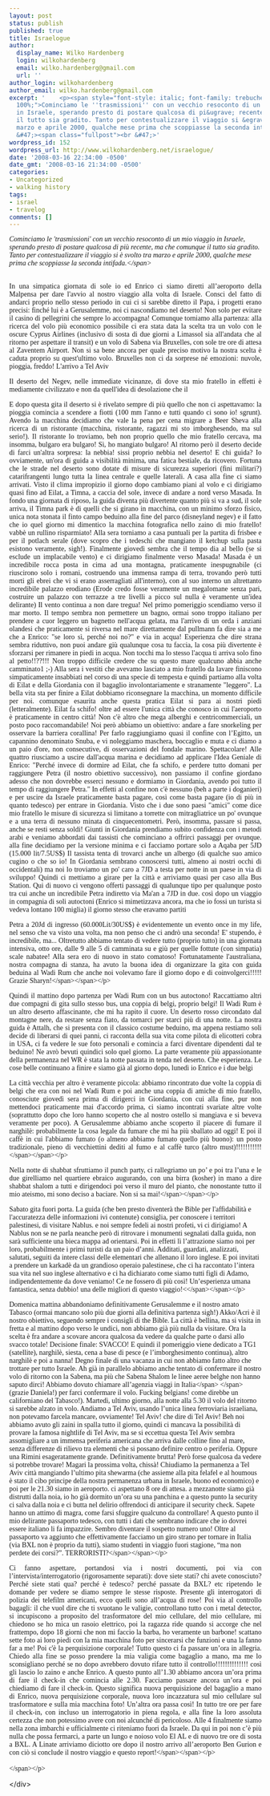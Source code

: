 ```yaml
---
layout: post
status: publish
published: true
title: Israelogue
author:
  display_name: Wilko Hardenberg
  login: wilkohardenberg
  email: wilko.hardenberg@gmail.com
  url: ''
author_login: wilkohardenberg
author_email: wilko.hardenberg@gmail.com
excerpt: '    <p><span style="font-style: italic; font-family: trebuchet ms; font-size:
  100%;">Cominciamo le ''trasmissioni'' con un vecchio resoconto di un mio viaggio
  in Israele, sperando presto di postare qualcosa di pi&ugrave; recente, ma che comunque
  il tutto sia gradito. Tanto per contestualizzare il viaggio si &egrave; svolto tra
  marzo e aprile 2000, qualche mese prima che scoppiasse la seconda intifada.<&#47;span><br
  &#47;><span class="fullpost"><br &#47;>'
wordpress_id: 152
wordpress_url: http://www.wilkohardenberg.net/israelogue/
date: '2008-03-16 22:34:00 -0500'
date_gmt: '2008-03-16 21:34:00 -0500'
categories:
- Uncategorized
- walking history
tags:
- israel
- travelog
comments: []
---
```

<p><span style="font-style: italic; font-family: trebuchet ms; font-size: 100%;">Cominciamo le 'trasmissioni' con un vecchio resoconto di un mio viaggio in Israele, sperando presto di postare qualcosa di pi&ugrave; recente, ma che comunque il tutto sia gradito. Tanto per contestualizzare il viaggio si &egrave; svolto tra marzo e aprile 2000, qualche mese prima che scoppiasse la seconda intifada.<&#47;span><br &#47;><span class="fullpost"><br &#47;><a id="more"></a><a id="more-152"></a></p>
<p class="HTMLBody" style="text-align: justify; font-family: trebuchet ms;"><span style="font-size: 100%;"><span style="font-family: trebuchet ms;">In una simpatica giornata di sole io ed Enrico ci siamo diretti all&rsquo;aeroporto della Malpensa per dare l'avvio al nostro viaggio alla volta di Israele. Consci del fatto di andarci proprio nello stesso periodo in cui ci si sarebbe diretto il Papa, i progetti erano precisi: finch&eacute; lui &egrave; a Gerusalemme, noi ci nascondiamo nel deserto! Non solo per evitare il casino di pellegrini che sempre lo accompagna! Comunque torniamo alla partenza: alla ricerca del volo pi&ugrave; economico possibile ci era stata data la scelta tra un volo con le oscure Cyprus Airlines (inclusivo di sosta di due giorni a Limassol sia all'andata che al ritorno per aspettare il transit) e un volo di Sabena via Bruxelles, con sole tre ore di attesa al Zaventem Airport. Non si sa bene ancora per quale preciso motivo la nostra scelta &egrave; caduta proprio su quest'ultimo volo. Bruxelles non ci da sorprese n&eacute; emozioni: nuvole, pioggia, freddo! L'arrivo a Tel Aviv<span style="font-size: 0;"> <&#47;span>era previsto per le 3.40 am, per la nostra preoccupazione. Ci sar&agrave; qualcosa di aperto? troveremo un mezzo per arrivare in citt&agrave;? etc.? Tutto vano, in piena notte a TA girava pi&ugrave; gente che a BXL nel tardo pomeriggio: addetti alla sicurezza (ovviamente, ci faremo l'abitudine), negozi aperti, banche funzionanti e bus che girano!!!!! Usciti dall'aeroporto e raggiunta la stazione dei bus ci attende il primo impatto con la realt&agrave; israeliana (e si sa che le prime impressioni...): se uno non &egrave; un militare o lo &egrave; stato o lo sar&agrave; (fanno eccezione i pinguini, pardon gli ultraortoddossi)! E' domenica, il primo giorno della settimana, tutti tornano ai propri posti<span style="font-size: 0;"> <&#47;span>e i bus letteralmente traboccano soldati (e soldatesse, e le divise donano ;-)) con regolamentare mitra sempre addosso. Inquietante, ma si fa in fretta l'abitudine a chiedere al proprio vicino: "Scusa ti spiacerebbe spostare il fucile, mi ci vorrei sedere io l&igrave;" o a schivare le canne di armi automatiche mentre si cammina. Comunque sembrano tutti tranquilli, gli standard relativi alle divise sembrano pi&ugrave; lassisti che nei paesi europei e loro, almeno molti di loro, sembrano provarci gusto a "giocare" con le armi. Il nostro obiettivo &egrave; un campus scientifico nel mezzo del deserto del Negev (Sede Boqer) dove mio fratello si trova, delegato a fare ricerca (un posto incredibile, ma di "sociale" non c'&egrave; veramente nulla se si eccettuano devastanti partite di frisbee e potlach improvvisati). Raggiungiamo il campus ancora in mattinata e a questo punto la nostra prima azione in terra d'Israele &egrave; crollare dal sonno sui letti forniti da mio fratello! Realizziamo solo poi dove ci troviamo adesso: in mezzo a un deserto, reale, puro e duro, nel quale le cose civili pi&ugrave; vicine sono un qibbutz e una caserma (certo posti che non danno l'idea di folle divertimento), le citt&agrave; pi&ugrave; vicine sono a 40 min. di pullman, e i pullman non ti portano proprio ovunque e proprio quando vuoi tu. Si fa impellente il bisogno di un mezzo di locomozione proprio e quindi luned&igrave; ci catapultiamo a Beer Sheva (la famosa citt&agrave; pi&ugrave; vicina, anch'essa per altro non sembra promettere divertimenti "folli") a noleggiare (eh s&igrave; crepi l'avarizia) una macchina! La nostra piccola, cara, maneggevole Daihatsu Charade! Una macchina che sembra non potere andare da nessuna parte e invece ti segue dove vuoi. Dotati finalmente del potente mezzo ci dirigiamo a visitare le citt&agrave; nabatee. Trattasi le citt&agrave; nabatee di ideazioni di un popoli di folli che avevano due grandi amori: il deserto e le scale. Le citt&agrave; sono incredibili, incastonate in luoghi dove c'&egrave; poco adesso (anzi una, Shivta, &egrave; proprio al centro di una zona di addestramento militare), mi immagino tra il 500bc e 500AD, ma dotate di ogni comfort concepibile per i tempi: cisterne, mulini d'olio comunitari, vinerie comuni etc.<span style="font-size: 0;"> <&#47;span><&#47;span><&#47;span><&#47;p></p>
<p class="HTMLBody" style="text-align: justify; font-family: trebuchet ms;"><span style="font-size: 100%;"><span style="font-family: trebuchet ms;">Il deserto del Negev, nelle immediate vicinanze, di dove sta mio fratello in effetti &egrave; mediamente civilizzato e non da quell'idea di desolazione che il<span style="font-size: 0;"> <&#47;span>deserto nel mio immaginario avrebbe dovuto dare, al parte pi&ugrave; incredibile per&ograve; l'abbiamo vista il giorno dopo le citt&agrave; nabatee: il Makhtesh Ramon, il pi&ugrave; grande cratere naturale del mondo, formatosi nel corso di un complicato processo di collassamento di una immensa volta rocciosa, che mio fratello ci ha spiegato ma io non ho registrato al 100%! Nel Makhtesh sembra che non ci sia un punto identico all'altro, un colore che non riesca a farsi rappresentare da una qualche sabbia . Abbiamo camminato un cinque ore<span style="font-size: 0;"> <&#47;span>tra le sabbie e le rocce di questa incredibile arena naturale, immersi nel silenzio che solo gli spazi sconfinati ti possono donare, guidati dagli efficientissimi sentieri israeliani (prob anch'essi studiati per il caso di un eventuale uso militare). Un esperienza difficilmente spiegabile a parole e, purtroppo, neanche le foto rendono ragione allo spettacolo (alla faccia della pubblicit&agrave; della Kodak), mancheranno sempre i colori veri, la possibilit&agrave; di toccare la sabbia, le ore impegnate a cercare fossili con alterne fortune, il vento, la polvere etc etc. Insomma se potete andateci!<&#47;span><&#47;span><&#47;p></p>
<p class="HTMLBody" style="text-align: justify; font-family: trebuchet ms;"><span style="font-size: 100%;"><span style="font-family: trebuchet ms;">E dopo questa gita il deserto si &egrave; rivelato sempre di pi&ugrave; quello che non ci aspettavamo: la pioggia comincia a scendere a fiotti (100 mm l'anno e tutti quando ci sono io! sgrunt). Avendo la macchina decidiamo che vale la pena per cena migrare a Beer Sheva alla ricerca di un ristorante (macchina, ristorante, ragazzi mi sto imborghesendo, ma sul serio!). Il ristorante lo troviamo, beh non proprio quello che mio fratello cercava, ma insomma, bulgaro era bulgaro! S&igrave;, ho mangiato bulgaro! Al ritorno per&ograve; il deserto decide di farci un'altra sorpresa: la nebbia! sissi proprio nebbia nel deserto! E chi guida? Io ovviamente, un'ora di guida a visibilit&agrave; minima, una fatica bestiale, da ricovero. Fortuna che le strade nel deserto sono dotate di misure di sicurezza superiori (fini militari?) catarifrangenti lungo tutta la linea centrale e quelle laterali. A casa alla fine ci siamo arrivati. Visto il clima impropizio il giorno dopo cambiamo piani al volo e ci dirigiamo quasi fino ad Eilat, a Timna, a caccia del sole, invece di andare a nord verso Masada. In fondo una giornata di riposo, la guida diventa pi&ugrave; divertente quanto pi&ugrave; si va a sud, il sole arriva, il Timna park &egrave; di quelli che si girano in macchina, con un minimo sforzo fisico, unica nota stonata il finto campo beduino alla fine del parco (disneyland negev) e il fatto che io quel giorno mi dimentico la macchina fotografica nello zaino di mio fratello! vabb&egrave; un rullino risparmiato! Alla sera torniamo a casa puntuali per la partita di frisbee e per il potlach serale (dove scopro che i tedeschi che mangiano il ketchup sulla pasta esistono veramente, sigh!). Finalmente gioved&igrave; sembra che il tempo dia al bello (se si esclude un implacabile vento) e ci dirigiamo finalmente verso Masada! Masada &egrave; un incredibile rocca posta in cima ad una montagna, praticamente inespugnabile (ci riuscirono solo i romani, costruendo una immensa rampa di terra, trovando per&ograve; tutti morti gli ebrei che vi si erano asserragliati all'interno), con al suo interno un altrettanto incredibile palazzo erodiano (Erode credo fosse veramente un megalomane senza pari, costruire un palazzo con terrazze a tre livelli a picco sul nulla &egrave; veramente un'idea delirante) Il vento continua a non dare tregua! Nel primo pomeriggio scendiamo verso il mar morto. Il tempo sembra non permettere un bagno, ormai sono troppo italiano per prendere a cuor leggero un bagnetto nell'acqua gelata, ma l'arrivo di un orda i anziani olandesi che praticamente si riversa nel mare direttamente dal pullmann fa dire sia a me che a Enrico: "se loro s&igrave;, perch&eacute; noi no?" e via in acqua! Esperienza che dire strana sembra riduttivo, non puoi andare gi&ugrave; qualunque cosa tu faccia, la cosa pi&ugrave; divertente &egrave; sforzarsi per rimanere in piedi in acqua. Non tocchi ma lo stesso l'acqua ti arriva solo fino al petto!!??!!! Non troppo difficile credere che su questo mare qualcuno abbia anche camminato1 ;-) Alla sera i vestiti che avevamo lasciato a mio fratello da lavare finiscono simpaticamente insabbiati nel corso di una specie di tempesta e quindi partiamo alla volta di Eilat e della Giordania con il bagaglio involontariamente e stranamente "leggero". La bella vita sta per finire a Eilat dobbiamo riconsegnare la macchina, un momento difficile per noi. comunque esaurita anche questa pratica Eilat si para ai nostri piedi (letteralmente). Eilat fa schifo! oltre ad essere l'unica citt&agrave; che conosco in cui l'aeroporto &egrave; praticamente in centro citt&agrave;! Non c'&egrave; altro che mega alberghi e centricommerciali, un posto poco raccomandabile! Noi per&ograve; abbiamo un obiettivo: andare a fare snorkeling per osservare la barriera corallina! Per farlo raggiungiamo quasi il confine con l&rsquo;Egitto, un capannino denominato Snuba, e vi noleggiamo maschera, boccaglio e muta e ci diamo a un paio d'ore, non consecutive, di osservazioni del fondale marino. Spettacolare! Alle quattro riusciamo a uscire dall'acqua marina e decidiamo ad applicare l'Idea Geniale di Enrico: "Perch&eacute; invece di dormire ad Eilat, che fa schifo, e perdere tutto domani per raggiungere Petra (il nostro obiettivo successivo), non passiamo il confine giordano adesso che non dovrebbe esserci nessuno e dormiamo in Giordania, avendo poi tutto il tempo di raggiungere Petra." In effetti al confine non c'&egrave; nessuno (beh a parte i doganieri) e per uscire da Israele praticamente basta pagare, cos&igrave; come basta pagare (io di pi&ugrave; in quanto tedesco) per entrare in Giordania. Visto che i due sono paesi "amici" come dice mio fratello le misure di sicurezza si limitano a torrette con mitragliatrice un po' ovunque e a una terra di nessuno minata di cinquecentometri. Per&ograve;, insomma, passare si passa, anche se resti senza soldi! Giunti in Giordania prendiamo subito confidenza con i metodi arabi e veniamo abbordati dai tassisti che cominciano a offrirci passaggi per ovunque. alla fine decidiamo per la versione minima e ci facciamo portare solo a Aqaba per 5JD (15.000 lit&#47;7.5US$) Il tassista tenta di trovarci anche un albergo (di qualche suo amico cugino o che so io! In Giordania sembrano conoscersi tutti, almeno ai nostri occhi di occidentali) ma noi lo troviamo un po' caro a 7JD a testa per notte in un paese in via di sviluppo! Quindi ci mettiamo a girare per la citt&agrave; e arriviamo quasi per caso alla Bus Station. Qui di nuovo ci vengono offerti passaggi di qualunque tipo per qualunque posto tra cui anche un incredibile Petra indiretto via Ma'an a 7JD in due. cos&igrave; dopo un viaggio in compagnia di soli autoctoni (Enrico si mimetizzava ancora, ma che io fossi un turista si vedeva lontano 100 miglia) il giorno stesso che eravamo partiti<span style="font-size: 0;"> <&#47;span>da casa di mio fratello siamo arrivati a Petra. e questo dopo aver discusso tutta la sera precedente se avremmo dovuto rinunciare a qualcosa per fare in tempo, cos&igrave; tutto sembrava risolversi da solo! Troppo stanchi ormai per capire prendiamo il primo albergo economico che il tassista ci offre (4JD a notte) e sveniamo nella nostra camerata.<br &#47;><&#47;span><&#47;span><&#47;p></p>
<p class="HTMLBody" style="text-align: justify; font-family: trebuchet ms;"><span style="font-size: 100%;"><span style="font-family: trebuchet ms;">Petra a 20Jd di ingresso (60.000Lit&#47;30US$) &egrave; evidentemente un evento once in my life, nel senso che va visto una volta, ma non penso che ci andr&ograve; una seconda! E' stupendo, &egrave; incredibile, ma... Oltretutto abbiamo tentato di vedere tutto (proprio tutto) in una giornata intensiva, otto ore, dalle 9 alle 5 di camminata su e gi&ugrave; per quelle fottute (con simpatia) scale nabatee! Alla sera ero di nuovo in stato comatoso! Fortunatamente l'australiana, nostra compagna di stanza, ha avuto la buona idea di organizzare la gita con guida beduina al Wadi Rum che anche noi volevamo fare il giorno dopo e di coinvolgerci!!!!! Grazie Sharyn!<&#47;span><&#47;span><&#47;p></p>
<p class="HTMLBody" style="text-align: justify; font-family: trebuchet ms;"><span style="font-size: 100%;"><span style="font-family: trebuchet ms;">Quindi il mattino dopo partenza per Wadi Rum con un bus autoctono! Raccattiamo altri due compagni di gita sullo stesso bus, una coppia di belgi, proprio belgi! Il Wadi Rum &egrave; un altro deserto affascinante, che mi ha rapito il cuore. Un deserto rosso circondato dal montagne nere, da restare senza fiato, da tornarci per starci pi&ugrave; di una notte. La nostra guida &egrave; Attalh, che si presenta con il classico costume beduino, ma appena restiamo soli decide di liberarsi di quei panni, ci racconta della sua vita come pilota di elicotteri cobra in USA, ci fa vedere le sue foto personali e comincia a farci diventare dipendenti dal te beduino! Ne avr&ograve; bevuti quindici solo quel giorno. La parte veramente pi&ugrave; appassionante della permanenza nel WR &egrave; stata la notte passata in tenda nel deserto. Che esperienza. Le cose belle continuano a finire e siamo gi&agrave; al giorno dopo, luned&igrave; io Enrico e i due belgi<span style="font-size: 0;"> <&#47;span>scendiamo alla volta di nuovo di Aqaba, mentre l'australiana si decide per restare! Aqaba, fa quasi pi&ugrave; schifo di Eilat, perch&eacute; &egrave; un luogo turistico ma straccione e sporco (incredibile!) Con luned&igrave; infine arriviamo al primo giorno del nostro viaggio in cui non vediamo o non facciamo qualcosa di meraviglioso. L&rsquo;evento pi&ugrave; significativo &egrave; il fatto che rientrando in Israele (e stavolta non si paga) le addette alla sicurezza non credono che io sia il legittimo proprietario del mio passaporto, e in effetti visto che non portavo gli occhiali, non avevo la barba , avevo i capelli pi&ugrave; corti nella foto, sembra che io quel passaporto l&rsquo;abbia onestamente rubato ad un bambino! Per sincerarsi della mia identit&agrave; (che metodi) la doganiera decide di chiedermi a bruciapelo, in tedesco, la mia data di nascita. Come se fosse un metodo sicuro. Per il resto una semplice, devastante, giornata di spostamento con i mezzi pubblici. Come rimpiangiamo la nostra macchinino in quel momento! Arriviamo stremati alla sera al campus da mio fratello, il giorno dopo un po' di relax con un breve giro a visitare una vicina fonte e poi nel pomeriggio ci dirigiamo a Jerusalem! Primo impatto con la civilt&agrave; dopo quasi dieci giorni di deserto e natura: traffico, sirene, interventi di polizia, ci sembra di impazzire! Dopo un'oretta raggiungiamo l'ostello che abbiamo scelto dalla guida (LP forever)con il criterio di quello che sembra pi&ugrave; divertente! e c'abbiamo azzeccato: il Tabasco Hostel &egrave; un luogo assolutamente hippie, dotato di ristorante-bar-disco molto economico nel sottoscala, con happy hour due ore al giorno e punch party (bevi tutto quello che puoi per poco) al venerd&igrave; sera!<span style="font-size: 0;"> <&#47;span>La nostra decisione &egrave; immediata, la strada ci ha gi&agrave; stancati, questa diventer&agrave; la nostra base per un bel po'! Gerusalemme &egrave; incredibile per le culture che vi si affrontano, per il passaggio veloce da un quartiere arabo, assolutamente incasinato, a un quartiere ebraico che sembra finto, e lo &egrave; visto che lo hanno ricostruito tutto tra il '67 e l'82 dopo che i giordani, secondo una tradizione gerosolimitana introdotta gi&agrave; dai romani nel 70AD, l'avevano spianato nel '48. Le regola &egrave;: chi invade spiana! A seguito di questa regola i monumenti della citt&agrave; lasciano un po' a desiderare, tutto &egrave; praticamente nuovo (la cupola della moschea &egrave; in alluminio anodizzato, pagato dai Paesi del Golfo), la chiesa del Sacro Sepolcro &egrave; la pi&ugrave; brutta chiesa che possa esserci, una specie di collage di brutte chiese. Ma l'ambiente della citt&agrave; &egrave; stupefacente, persino per un ateo incallito come me: le masse di gente attorno al muro del pianto che pregano, ballano, cantano, il canto del muezzin ogni giorno, una specie di atmosfera "nonostante tutto" bella (che cazzo vorr&agrave; dire poi questo!) che va al di l&agrave; dei monumenti, ma molto al di l&agrave;! Questa comunque &egrave; solo la citt&agrave; vecchia (che oltretutto dopo il tramonto se si eccettua il tabasco, chiude quasi del tutto) mentre la maggior parte della citt&agrave; nuova potrebbe trovarsi ovunque nel mondo, la gente esce tranquillamente al shabbat fregandosene allegramente dei precetti religiosi, nulla, a parte le scritte inintelligibili, farebbe pensare di trovarsi nella citt&agrave; santa delle religioni monoteiste. Qui un'eccezione &egrave; Mea Sharim, il quartiere ultraortodosso, un quartiere povero e cadente, uscito da un altro tempo, che sembra uno shtetl dell'Europa orientale. Un cambio radicale rispetto al mondo rutilante della zona dei locali.<<&#47;span><&#47;span><&#47;p></p>
<p class="HTMLBody" style="text-align: justify; font-family: trebuchet ms;"><span style="font-size: 100%;"><span style="font-family: trebuchet ms;">La citt&agrave; vecchia per altro &egrave; veramente piccola: abbiamo rincontrato due volte la coppia di belgi che era con noi nel Wadi Rum e poi anche una coppia di amiche di mio fratello, conosciute gioved&igrave; sera prima di dirigerci in Giordania, con cui alla fine, pur non mettendoci praticamente mai d'accordo prima, ci siamo incontrati svariate altre volte (soprattutto dopo che loro hanno scoperto che al nostro ostello si mangiava e si beveva veramente per poco). A Gerusalemme abbiamo anche scoperto il piacere di fumare il narghil&egrave;: probabilmente la cosa legale da fumare che mi ha pi&ugrave; sballato ad oggi! E poi il caff&egrave; in cui l'abbiamo fumato (o almeno abbiamo fumato quello pi&ugrave; buono): un posto tradizionale, pieno di vecchiettini dediti al fumo e al caff&egrave; turco (altro must)!!!!!!!!!!!<&#47;span><&#47;span><&#47;p></p>
<p class="HTMLBody" style="text-align: justify; font-family: trebuchet ms;"><span style="font-size: 100%;"><span style="font-family: trebuchet ms;">Nella notte di shabbat sfruttiamo il punch party, ci rallegriamo un po&rsquo; e poi tra l&rsquo;una e le due girelliamo nel quartiere ebraico augurando, con una birra (kosher) in mano a dire shabbat shalom a tutti e dirigendoci poi verso il muro del pianto, che nonostante tutto il mio ateismo, mi sono deciso a baciare. Non si sa mai!<&#47;span><&#47;span><&#47;p></p>
<p class="MsoBodyText" style="line-height: normal;"><span style="font-size: 100%;"><span style="font-family: trebuchet ms;">Sabato gita fuori porta. La guida (che ben presto diventer&agrave; the Bible per l'affidabilit&agrave; e l'accuratezza delle informazioni ivi contenute) consiglia, per conoscere i territori palestinesi, di visitare Nablus. e noi sempre fedeli ai nostri profeti, vi ci dirigiamo! A Nablus non se ne parla neanche per&ograve; di ritrovare i monumenti segnalati dalla guida, non sar&agrave; sufficiente una bieca mappa ad orientarsi. Poi in effetti l&igrave; l&rsquo;attrazione siamo noi per loro, probabilmente i primi turisti da un paio d&rsquo;anni. Additati, guardati, analizzati, salutati, seguiti da intere classi delle elementari che allenano il loro inglese. E poi invitati a prendere un karkad&egrave; da un grandioso operaio palestinese, che ci ha raccontato l&rsquo;intera sua vita nel suo inglese alternativo e ci ha dichiarato come siamo tutti figli di Adamo, indipendentemente da dove veniamo! Ce ne fossero di pi&ugrave; cos&igrave;! Un&rsquo;esperienza umana fantastica, senza dubbio! una delle migliori di questo viaggio!<<&#47;span><&#47;span><&#47;p></p>
<p class="MsoBodyText" style="line-height: normal;"><span style="font-family: trebuchet ms;"><span style="font-size: 100%;">Domenica mattina abbandoniamo definitivamente Gerusalemme e il nostro amato Tabasco (ormai mancano solo pi&ugrave; due giorni alla definitiva partenza sigh!) Akko&#47;Acri &egrave; il nostro obiettivo, seguendo sempre i consigli di the Bible. La citt&agrave; &egrave; bellina, ma si visita in fretta e al mattino dopo verso le undici, non abbiamo gi&agrave; pi&ugrave; nulla da visitare. Ora la scelta &egrave; fra andare a scovare ancora qualcosa da vedere da qualche parte o darsi allo svacco totale! Decisione finale: SVACCO! E quindi il pomeriggio viene dedicato a TG1 (satellite), narghil&egrave;, siesta, cena a base di pesce (e l&rsquo;imborghesimento continua), altro narghil&egrave; e poi a nanna! Degno finale di una vacanza in cui non abbiamo fatto altro che trottare per tutto Israele. Ah gi&agrave; in parallelo abbiamo anche tentato di confermare il nostro volo di ritorno con la Sabena, ma pi&ugrave; che Sabena Shalom le linee aeree belghe non hanno saputo dirci! Abbiamo dovuto chiamare all&rsquo;agenzia viaggi in Italia<&#47;span><span style="font-size: 100%;"> <&#47;span><span style="font-size: 100%;">(grazie Daniela!) per farci confermare il volo. Fucking belgians! come direbbe un californiano del Tabasco!). Marted&igrave;, ultimo giorno, alla notte alla 5.30 il volo del ritorno si sarebbe alzato in volo. Andiamo a Tel Aviv, usando l&rsquo;unica linea ferroviaria israeliana, non potevamo farcela mancare, ovviamente! Tel Aviv! che dire di Tel Aviv! Beh noi abbiamo avuto gli zaini in spalla tutto il giorno, quindi ci mancava la possibilit&agrave; di provare la famosa nightlife di Tel Aviv, ma se si eccettua questa Tel Aviv sembra assomigliare a un immensa periferia americana che arriva dalle colline fino al mare, senza differenze di rilievo tra elementi che si possano definire centro o periferia. Oppure una Rimini esageratamente grande. Definitivamente brutta! Per&ograve; forse qualcosa da vedere si potrebbe trovare! Magari la prossima volta, chiss&agrave;! Chiudiamo la permanenza a Tel Aviv citt&agrave; mangiando l&rsquo;ultimo pita shewarma (che assieme alla pita felafel e al houmous &egrave; stato il cibo principe della nostra permanenza urbana in Israele, buono ed economico) e poi per le 21.30 siamo in aeroporto. ci aspettano 8 ore di attesa. a mezzanotte siamo gi&agrave; distrutti dalla noia, io ho gi&agrave; dormito un&rsquo;ora su una panchina e a questo punto la security ci salva dalla noia e ci butta nel delirio offrendoci di anticipare il security check. Sapete hanno un attimo di magra, come farsi sfuggire qualcuno da controllare! A questo punto il mio delirante passaporto tedesco, con tutti i dati che sembrano indicare che io dovrei essere italiano li fa impazzire. Sembro diventare il sospetto numero uno! Oltre al passaporto va aggiunto che effettivamente facciamo un giro strano per tornare in Italia (via BXL non &egrave; proprio da tutti), siamo studenti in viaggio fuori stagione, &ldquo;ma non perdete dei corsi?&rdquo;. TERRORISTI?<&#47;span><&#47;span><&#47;p></p>
<p class="MsoBodyText" style="line-height: normal; text-align: justify;"><span><span style="font-family: trebuchet ms; font-size: 100%;">Ci fanno aspettare, portandosi via i nostri documenti, poi via con l&rsquo;intervista&#47;interrogatorio (rigorosamente separati): dove siete stati? chi avete conosciuto? Perch&eacute; siete stati qua? perch&eacute; &egrave; tedesco? perch&eacute; passate da BXL? etc ripetendo le domande per vedere se diamo sempre le stesse risposte. Presente gli interrogatori di polizia dei telefilm americani, ecco quelli sono all&rsquo;acqua di rose! Poi via al controllo bagagli: il che vuol dire che ti svuotano le valigie, controllano tutto con i metal detector, si incupiscono a proposito del trasformatore del mio cellulare, del mio cellulare, mi chiedono se ho mica un rasoio elettrico, poi la ragazza ride quando si accorge che nel frattempo, dopo 18 giorni che non mi faccio la barba, ho veramente un barbone! scattano sette foto ai loro piedi con la mia macchina foto per sincerarsi che funzioni e una la fanno far a me! Poi c'&egrave; la perquisizione corporale! Tutto questo ci fa passare un&rsquo;ora in allegria. Chiedo alla fine se posso prendere la mia valigia come bagaglio a mano, ma me lo sconsigliano perch&eacute; se no dopo avrebbero dovuto rifare tutto il controllo!!!!!!!!!!!!!! cos&igrave; gli lascio lo zaino e anche Enrico. A questo punto all&rsquo;1.30 abbiamo ancora un&rsquo;ora prima di fare il check-in che comincia alle 2.30. Facciamo passare ancora un&rsquo;ora e poi chiediamo di fare il check-in. Questo significa nuova perquisizione del bagaglio a mano di Enrico, nuova perquisizione corporale, nuova loro incazzatura sul mio cellulare sul trasformatore e sulla mia macchina foto! Un&rsquo;altra ora passa cos&igrave;! In tutto tre ore per fare il check-in, con incluso un interrogatorio in piena regola, e alla fine la loro assoluta certezza che non potessimo avere con noi alcunch&eacute; di pericoloso. Alle 4 finalmente siamo nella zona imbarchi e ufficialmente ci riteniamo fuori da Israele. Da qui in poi non c&rsquo;&egrave; pi&ugrave; nulla che possa fermarci, a parte un lungo e noioso volo El AL e di nuovo tre ore di sosta a BXL. A Linate arriviamo diciotto ore dopo il nostro arrivo all&rsquo;aeroporto Ben Gurion e con ci&ograve; si conclude il nostro viaggio e questo report!<&#47;span><&#47;span><&#47;p><br />
<br &#47;><&#47;span><&#47;p></p>
<div class="blogger-post-footer"><&#47;div></p>
